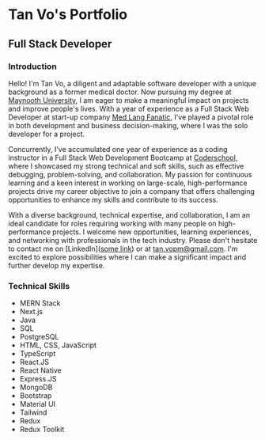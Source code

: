 # Tan Vo's Portfolio

## Full Stack Developer

### Introduction

Hello! I'm Tan Vo, a diligent and adaptable software developer with a unique background as a former medical doctor. Now pursuing my degree at <a href='https://maynoothuniversity.ie/' target="_blank">Maynooth University</a>, I am eager to make a meaningful impact on projects and improve people's lives. With a year of experience as a Full Stack Web Developer at start-up company <a href="https://www.medlangfanatic.com" target="_blank">Med Lang Fanatic</a>, I've played a pivotal role in both development and business decision-making, where I was the solo developer for a project.

Concurrently, I've accumulated one year of experience as a coding instructor in a Full Stack Web Development Bootcamp at <a href="https://www.coderschool.vn/en" target="_blank">Coderschool</a>, where I showcased my strong technical and soft skills, such as effective debugging, problem-solving, and collaboration. My passion for continuous learning and a keen interest in working on large-scale, high-performance projects drive my career objective to join a company that offers challenging opportunities to enhance my skills and contribute to its success.

With a diverse background, technical expertise, and collaboration, I am an ideal candidate for roles requiring working with many people on high-performance projects. I welcome new opportunities, learning experiences, and networking with professionals in the tech industry. Please don't hesitate to contact me on [LinkedIn]([some link](https://www.linkedin.com/in/tan-vo/)) or at tan.vopm@gmail.com. I'm excited to explore possibilities where I can make a significant impact and further develop my expertise.

### Technical Skills

- MERN Stack
- Next.js
- Java
- SQL
- PostgreSQL
- HTML, CSS, JavaScript
- TypeScript
- React.JS
- React Native
- Express.JS
- MongoDB
- Bootstrap
- Material UI
- Tailwind
- Redux
- Redux Toolkit
